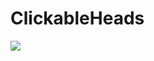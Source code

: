 # ClickableHeads
[![](https://jitpack.io/v/SerbanHiro/ClickableHeads.svg)](https://jitpack.io/#SerbanHiro/ClickableHeads)

